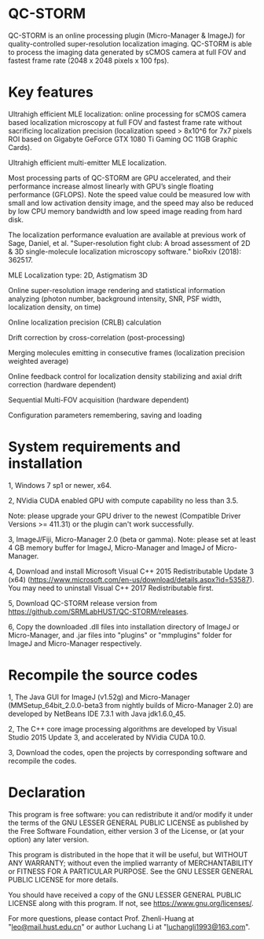 # QC-STORM
QC-STORM is an online processing plugin (Micro-Manager & ImageJ) for quality-controlled super-resolution localization imaging. QC-STORM is able to process the imaging data generated by sCMOS camera at full FOV and fastest frame rate (2048 x 2048 pixels x 100 fps).

# Key features

Ultrahigh efficient MLE localization: online processing for sCMOS camera based localization microscopy at full FOV and fastest frame rate without sacrificing localization precision (localization speed > 8x10^6 for 7x7 pixels ROI based on Gigabyte GeForce GTX 1080 Ti Gaming OC 11GB Graphic Cards). 

Ultrahigh efficient multi-emitter MLE localization.

Most processing parts of QC-STORM are GPU accelerated, and their performance increase almost linearly with GPU’s single floating performance (GFLOPS). Note the speed value could be measured low with small and low activation density image, and the speed may also be reduced by low CPU memory bandwidth and low speed image reading from hard disk.

The localization performance evaluation are available at previous work of Sage, Daniel, et al. "Super-resolution fight club: A broad assessment of 2D & 3D single-molecule localization microscopy software." bioRxiv (2018): 362517.

MLE Localization type: 2D, Astigmatism 3D

Online super-resolution image rendering and statistical information analyzing (photon number, background intensity, SNR, PSF width, localization density, on time)

Online localization precision (CRLB) calculation

Drift correction by cross-correlation (post-processing)

Merging molecules emitting in consecutive frames (localization precision weighted average)

Online feedback control for localization density stabilizing and axial drift correction (hardware dependent)

Sequential Multi-FOV acquisition (hardware dependent)

Configuration parameters remembering, saving and loading


# System requirements and installation
1, Windows 7 sp1 or newer, x64.

2, NVidia CUDA enabled GPU with compute capability no less than 3.5.

Note: please upgrade your GPU driver to the newest (Compatible Driver Versions >= 411.31) or the plugin can't work successfully.

3, ImageJ/Fiji, Micro-Manager 2.0 (beta or gamma). Note: please set at least 4 GB memory buffer for ImageJ, Micro-Manager and ImageJ of Micro-Manager.

4, Download and install Microsoft Visual C++ 2015 Redistributable Update 3 (x64) (https://www.microsoft.com/en-us/download/details.aspx?id=53587). You may need to uninstall Visual C++ 2017 Redistributable first.

5, Download QC-STORM release version from https://github.com/SRMLabHUST/QC-STORM/releases.

6, Copy the downloaded .dll files into installation directory of ImageJ or Micro-Manager, and .jar files into "plugins" or "mmplugins" folder for ImageJ and Micro-Manager respectively.



# Recompile the source codes
1, The Java GUI for ImageJ (v1.52g) and Micro-Manager (MMSetup_64bit_2.0.0-beta3 from nightly builds of Micro-Manager 2.0) are developed by NetBeans IDE 7.3.1 with Java jdk1.6.0_45.

2, The C++ core image processing algorithms are developed by Visual Studio 2015 Update 3, and accelerated by NVidia CUDA 10.0.

3, Download the codes, open the projects by corresponding software and recompile the codes.


# Declaration
This program is free software: you can redistribute it and/or modify it under the terms of the GNU LESSER GENERAL PUBLIC LICENSE as published by the Free Software Foundation, either version 3 of the License, or (at your option) any later version.

This program is distributed in the hope that it will be useful, but WITHOUT ANY WARRANTY; without even the implied warranty of
MERCHANTABILITY or FITNESS FOR A PARTICULAR PURPOSE.  See the GNU LESSER GENERAL PUBLIC LICENSE for more details.

You should have received a copy of the GNU LESSER GENERAL PUBLIC LICENSE along with this program.  If not, see <https://www.gnu.org/licenses/>.

For more questions, please contact Prof. Zhenli-Huang at "leo@mail.hust.edu.cn" or author Luchang Li at "luchangli1993@163.com".
